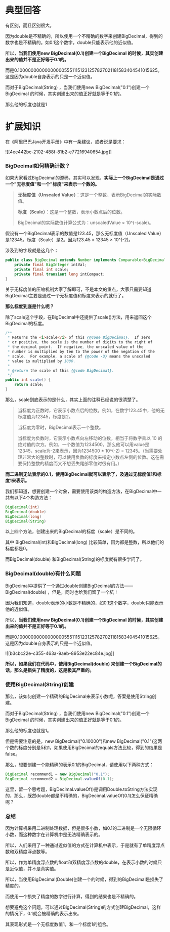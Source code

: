 # 典型回答


有区别，而且区别很大。



因为double是不精确的，所以使用一个不精确的数字来创建BigDecimal，得到的数字也是不精确的。如0.1这个数字，double只能表示他的近似值。



所以，**当我们使用new BigDecimal(0.1)创建一个BigDecimal 的时候，其实创建出来的值并不是正好等于0.1的。**



而是0.1000000000000000055511151231257827021181583404541015625。这是因为double自身表示的只是一个近似值。



而对于BigDecimal(String) ，当我们使用new BigDecimal("0.1")创建一个BigDecimal 的时候，其实创建出来的值正好就是等于0.1的。



那么他的标度也就是1



# 扩展知识
在《阿里巴巴Java开发手册》中有一条建议，或者说是要求：



![[4ee442bc-2102-488f-81b2-e77216940654.jpg]]



### BigDecimal如何精确计数？


如果大家看过BigDecimal的源码，其实可以发现，**实际上一个BigDecimal是通过一个"无标度值"和一个"标度"来表示一个数的。**



> **无标度值（Unscaled Value）**：这是一个整数，表示BigDecimal的实际数值。
>
> **标度（Scale）**：这是一个整数，表示小数点后的位数。
>
> BigDecimal的实际数值计算公式为：unscaledValue × 10^(-scale)。
>



假设有一个BigDecimal表示的数值是123.45，那么无标度值（Unscaled Value）是12345。标度（Scale）是2。因为123.45 = 12345 × 10^(-2)。



涉及到的字段就是这几个：



```java
public class BigDecimal extends Number implements Comparable<BigDecimal> {
    private final BigInteger intVal;
    private final int scale; 
    private final transient long intCompact;
}
```



关于无标度值的压缩机制大家了解即可，不是本文的重点，大家只需要知道BigDecimal主要是通过一个无标度值和标度来表示的就行了。



**那么标度到底是什么呢？**



除了scale这个字段，在BigDecimal中还提供了scale()方法，用来返回这个BigDecimal的标度。



```java
/**
 * Returns the <i>scale</i> of this {@code BigDecimal}.  If zero
 * or positive, the scale is the number of digits to the right of
 * the decimal point.  If negative, the unscaled value of the
 * number is multiplied by ten to the power of the negation of the
 * scale.  For example, a scale of {@code -3} means the unscaled
 * value is multiplied by 1000.
 *
 * @return the scale of this {@code BigDecimal}.
 */
public int scale() {
    return scale;
}
```



那么，scale到底表示的是什么，其实上面的注释已经说的很清楚了。



> 当标度为正数时，它表示小数点后的位数。例如，在数字123.45中，他的无标度值为12345，标度是2。
>
> 当标度为零时，BigDecimal表示一个整数。
>
> 当标度为负数时，它表示小数点向左移动的位数，相当于将数字乘以 10 的绝对值的次方。例如，一个数值为1234500，那么他可以用value是12345，scale为-2来表示，因为1234500 * 10^(-2) = 12345。（当需要处理非常大的整数时，可以使用负数的标度来指定小数点左侧的位数。这在需要保持整数的精度而又不想丢失尾部零位时很有用。）
>



**而二进制无法表示的0.1，使用BigDecimal就可以表示了，及通过无标度值1和标度1来表示。**



我们都知道，想要创建一个对象，需要使用该类的构造方法，在BigDecimal中一共有以下4个构造方法：



```java
BigDecimal(int)
BigDecimal(double) 
BigDecimal(long) 
BigDecimal(String)
```



以上四个方法，创建出来的BigDecimal的标度（scale）是不同的。



其中 BigDecimal(int)和BigDecimal(long) 比较简单，因为都是整数，所以他们的标度都是0。



而BigDecimal(double) 和BigDecimal(String)的标度就有很多学问了。



### BigDecimal(double)有什么问题


BigDecimal中提供了一个通过double创建BigDecimal的方法——BigDecimal(double) ，但是，同时也给我们留了一个坑！



因为我们知道，double表示的小数是不精确的，如0.1这个数字，double只能表示他的近似值。



所以，**当我们使用new BigDecimal(0.1)创建一个BigDecimal 的时候，其实创建出来的值并不是正好等于0.1的。**



而是0.1000000000000000055511151231257827021181583404541015625。这是因为double自身表示的只是一个近似值。



![[b3cbc22e-c355-463a-9aeb-8953e22ec84e.jpg]]



**所以，如果我们在代码中，使用BigDecimal(double) 来创建一个BigDecimal的话，那么是损失了精度的，这是极其严重的。**



### 使用BigDecimal(String)创建


那么，该如何创建一个精确的BigDecimal来表示小数呢，答案是使用String创建。



而对于BigDecimal(String) ，当我们使用new BigDecimal("0.1")创建一个BigDecimal 的时候，其实创建出来的值正好就是等于0.1的。



那么他的标度也就是1。



但是需要注意的是，new BigDecimal("0.10000")和new BigDecimal("0.1")这两个数的标度分别是5和1，如果使用BigDecimal的equals方法比较，得到的结果是false。



那么，想要创建一个能精确的表示0.1的BigDecimal，请使用以下两种方式：



```java
BigDecimal recommend1 = new BigDecimal("0.1");
BigDecimal recommend2 = BigDecimal.valueOf(0.1);
```



这里，留一个思考题，BigDecimal.valueOf()是调用Double.toString方法实现的，那么，既然double都是不精确的，BigDecimal.valueOf(0.1)怎么保证精确呢？



### 总结


因为计算机采用二进制处理数据，但是很多小数，如0.1的二进制是一个无限循环小数，而这种数字在计算机中是无法精确表示的。



所以，人们采用了一种通过近似值的方式在计算机中表示，于是就有了单精度浮点数和双精度浮点数等。



所以，作为单精度浮点数的float和双精度浮点数的double，在表示小数的时候只是近似值，并不是真实值。



所以，当使用BigDecimal(Double)创建一个的时候，得到的BigDecimal是损失了精度的。



而使用一个损失了精度的数字进行计算，得到的结果也是不精确的。



想要避免这个问题，可以通过BigDecimal(String)的方式创建BigDecimal，这样的情况下，0.1就会被精确的表示出来。



其表现形式是一个无标度数值1，和一个标度1的组合。


